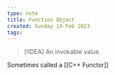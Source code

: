 ```yaml
---
type: note
title: Function Object
created: Sunday 19 Feb 2023
tags: 
---
```

> [!IDEA]
> An invokable value. 


Sometimes called a [[C++ Functor]]